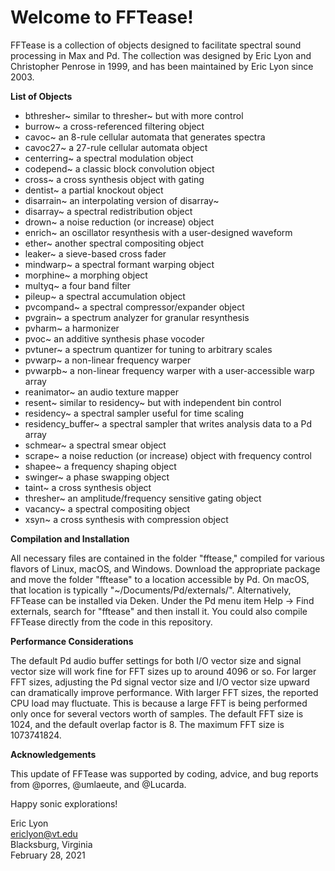 # Welcome to FFTease!

FFTease is a collection of objects designed to facilitate spectral sound
processing in Max and Pd. The collection was designed by Eric Lyon and
Christopher Penrose in 1999, and has been maintained by Eric Lyon since
2003. 

**List of Objects**

- bthresher~ similar to thresher~ but with more control
- burrow~ a cross-referenced filtering object
- cavoc~ an 8-rule cellular automata that generates spectra
- cavoc27~ a 27-rule cellular automata object
- centerring~ a spectral modulation object
- codepend~ a classic block convolution object
- cross~ a cross synthesis object with gating
- dentist~ a partial knockout object
- disarrain~ an interpolating version of disarray~
- disarray~ a spectral redistribution object
- drown~ a noise reduction (or increase) object
- enrich~ an oscillator resynthesis with a user-designed waveform
- ether~ another spectral compositing object
- leaker~ a sieve-based cross fader
- mindwarp~ a spectral formant warping object
- morphine~ a morphing object
- multyq~ a four band filter
- pileup~ a spectral accumulation object
- pvcompand~ a spectral compressor/expander object
- pvgrain~ a spectrum analyzer for granular resynthesis
- pvharm~ a harmonizer
- pvoc~ an additive synthesis phase vocoder
- pvtuner~ a spectrum quantizer for tuning to arbitrary scales
- pvwarp~ a non-linear frequency warper
- pvwarpb~ a non-linear frequency warper with a user-accessible warp array
- reanimator~ an audio texture mapper
- resent~ similar to residency~ but with independent bin control
- residency~ a spectral sampler useful for time scaling
- residency_buffer~ a spectral sampler that writes analysis data to a Pd array
- schmear~ a spectral smear object
- scrape~ a noise reduction (or increase) object with frequency control
- shapee~ a frequency shaping object
- swinger~ a phase swapping object
- taint~ a cross synthesis object
- thresher~ an amplitude/frequency sensitive gating object
- vacancy~ a spectral compositing object
- xsyn~ a cross synthesis with compression object


**Compilation and Installation** 


All necessary files are contained in the folder "fftease," compiled for
various flavors of Linux, macOS, and Windows. Download the appropriate
package and move the folder "fftease" to a location accessible by Pd. On
macOS, that location is typically "~/Documents/Pd/externals/".
Alternatively, FFTease can be installed via Deken. Under the Pd menu
item Help -> Find externals, search for "fftease" and then install it.
You could also compile FFTease directly from the code in this
repository. 


**Performance Considerations**


The default Pd audio buffer settings for both I/O vector size and signal
vector size will work fine for FFT sizes up to around 4096 or so. For
larger FFT sizes, adjusting the Pd signal vector size and I/O vector
size upward can dramatically improve performance. With larger FFT sizes,
the reported CPU load may fluctuate. This is because a large FFT is
being performed only once for several vectors worth of samples. The
default FFT size is 1024, and the default overlap factor is 8. The
maximum FFT size is 1073741824. 


**Acknowledgements**


This update of FFTease was supported by coding, advice, and bug reports from @porres, @umlaeute, and @Lucarda. 

Happy sonic explorations!

Eric Lyon  
ericlyon@vt.edu  
Blacksburg, Virginia  
February 28, 2021
